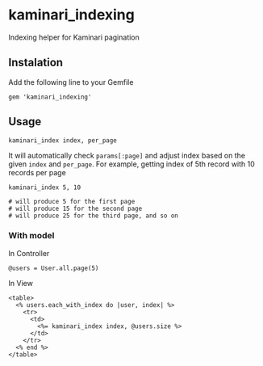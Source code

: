 # kaminari_indexing
Indexing helper for Kaminari pagination

## Instalation
Add the following line to your Gemfile
```
gem 'kaminari_indexing'
```

## Usage
```
kaminari_index index, per_page
```

It will automatically check `params[:page]` and adjust index based on the given `index` and `per_page`. For example, getting index of 5th record with 10 records per page
```
kaminari_index 5, 10

# will produce 5 for the first page
# will produce 15 for the second page
# will produce 25 for the third page, and so on
```

### With model

In Controller
```
@users = User.all.page(5)
```

In View
```
<table>
  <% users.each_with_index do |user, index| %>
    <tr>
      <td>
      	<%= kaminari_index index, @users.size %>
      </td>
    </tr>
  <% end %>
</table>
```

